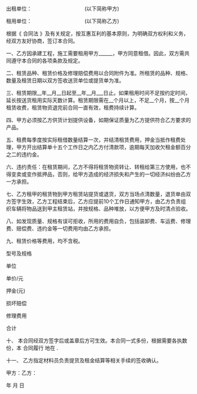 
 


出租单位：　　　　　　　　　　 (以下简称甲方)


租用单位：　　　　　　　　　　 (以下简称乙方)


根据《
合同法
》及有关规定，按互惠互利的基本原则，为明确双方权利和义务，经双方友好协商，签订本合同。


一、乙方因承建工程，施工需要租用甲方______，甲方同意租借。因此，双方需共同遵守本合同的各项条款及规定。


二、租赁品种、租赁价格及修理赔偿费用以合同附件为准。所租赁的品种、规格、数量及租赁日期以双方签收送货单位或提货单为准。


三、租赁期限__年__月__日起至__年__月___日止。如果租用时间不足按约定时间，延长按送货租用实际天数计算。租赁期限需在__个月以上，不足__个月，按__个月租赁收费，租赁物资退完前合同一直有效，租费持续计算。


四、甲方必须按乙方供货计划提供设备，如期保证质量为乙方提供符合乙方要求的产品。


五、租费每季度按实际租借数量结算一次，并结清租赁费用，押金当抵作租费处理，甲方开出结算单十五个工作日之内乙方付清款项，逾期每天加收欠租金额百分之二的违约金。


六、违约责任：在租赁期间，乙方不得将租赁物资转让、转租给第三方使用，也不得变卖或变作抵押品，否则，给甲方造成的经济损失和产生的一切经济纠纷由乙方一方承担。


七、乙方租甲的租赁物到甲方租赁站提货或退货，双方当场点清数量，退货单由双方签字生效，乙方工程结束后，乙方应提前10个工作日通知甲方，由乙方负责组织车辆将物品送到甲主租赁站，并按规格、品种堆放，以方便甲方及时清点验收。


八、如发现质量、规格有误可拒收，所用的费用自负，包括装卸费、车运费、修理费、赔偿费、违约金等一切费用均由乙方承担。


九、租赁价格等费用，均不含税。


型号及规格


单位


单价/元


押金(元)


损坏赔偿


修理费用


合计


十、 本合同经双方签字后或盖章后方可生效。本合同一式多份，根据需要各执数份，本
合同履行
地在 .


十一、 乙方指定材料员负责提货及租金结算等相关手续的签收确认。


甲方：乙方：


年 月 日
 


 

 
 
 
 
 
  


  
 

  


  


  
 
 
 
 


